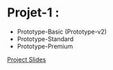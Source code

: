 # Projet-1 : 

- Prototype-Basic (Prototype-v2)
- Prototype-Standard
- Prototype-Premium


[Project Slides](https://docs.google.com/presentation/d/1bR9sJ2d32CwAiBJar-ARC8Vn1qHG_NBgQKZq5HkY96s/edit?usp=sharing)
